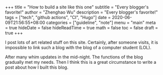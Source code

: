 +++
title = "How to build a site like this one"
subtitle = "Every blogger's favorite!"
author = "Zhenghao Wu"
description = "Every blogger's favorite!"
tags = ["tech", "github actions", "CI", "Hugo"]
date = 2020-06-09T21:56:55+08:00
categories = ["guideline", "note"]
menu = "main"
meta = true
hideDate = false
hideReadTime = true
math = false
toc = false
draft = true
+++


I post lots of art related stuff on this site. Certainly, after someone visits, it is impossible to link such a blog with the blog of a computer student (LOL).

After many whim updates in the mid-night. The functions of the blog gradually met my needs. Then I think this is a great circumstance to write a post about how I built this blog.